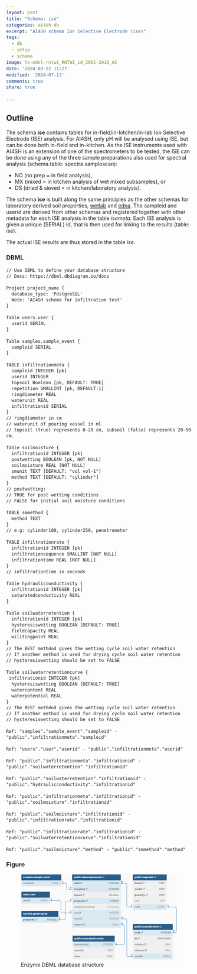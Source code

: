 ```yaml
---
layout: post
title: "Schema: ise"
categories: ai4sh-db
excerpt: "AI4SH schema Ion Selective Electrode (ise)"
tags:
  - db
  - setup
  - schema
image: ts-mdsl-rntwi_RNTWI_id_2001-2016_AS
date: '2024-03-22 11:27'
modified: '2024-07-13'
comments: true
share: true

---
```


## Outline

The schema **ise** contains tables for in-field/in-kitchen/in-lab Ion Selective Electrode (ISE) analysis. For AI4SH, only pH will be analysed using ISE, but can be done both in-field and in-kitchen. As the ISE instruments used with AI4SH is an extension of one of the spectrometers to be tested, the ISE can be done using any of the three sample preparations also used for spectral analysis (schema.table: spectra.samplescan):

- NO (no prep = in field analysis),
- MX (mixed = in kitchen analysis of wet mixed subsamples), or
- DS (dried & sieved = in kitchen/laboratory analysis).

The schema **ise** is built along the same principles as the other schemas for laboratory derived soil properties, [wetlab](../ai4sh-db_wetlab/) and [edna](../ai4sh-db_edna/). The sampleid and userid are derived from other schemas and registered together with other metadata for each ISE analysis in the table _isemeta_. Each ISE analysis is given a unique (SERIAL) id, that is then used for linking to the results (table: _ise_).

The actual ISE results are thus stored in the table _ise_.

### DBML

```
// Use DBML to define your database structure
// Docs: https://dbml.dbdiagram.io/docs

Project project_name {
  database_type: 'PostgreSQL'
  Note: 'AI4SH schema for infiltration test'
}

Table users.user {
  userid SERIAL
}

Table samples.sample_event {
  sampleid SERIAL
}

TABLE infiltrationmeta {
  sampleid INTEGER [pk]
  userid INTEGER
  topsoil Boolean [pk, DEFAULT: TRUE]
  repetition SMALLINT [pk, DEFAULT:1]
  ringdiameter REAL
  waterunit REAL
  infiltrationid SERIAL
}
// ringdiameter in cm
// waterunit of pouring vessel in ml
// topsoil (true) represents 0-20 cm, subsoil (false) represents 20-50 cm.

Table soilmoisture {
  infiltrationid INTEGER [pk]
  postwetting BOOLEAN [pk, NOT NULL]
  soilmoisture REAL [NOT NULL]
  smunit TEXT [DEFAULT: "vol vol-1"]
  method TEXT [DEFAULT: "cylinder"]
}
// postwetting:
// TRUE for post wetting conditions
// FALSE for initial soil moisture conditions

TABLE smmethod {
  method TEXT
}
// e.g: cylinder100, cylinder250, penetrometer

TABLE infiltrationrate {
  infiltrationid INTEGER [pk]
  infiltrationsequence SMALLINT [NOT NULL]
  infiltrationtime REAL [NOT NULL]
}
// infiltrationtime in seconds

Table hydraulicconductivity {
  infiltrationid INTEGER [pk]
  saturatedconductivity REAL
}

Table soilwaterretention {
  infiltrationid INTEGER [pk]
  hysteresiswetting BOOLEAN [DEFAULT: TRUE]
  fieldcapacity REAL
  wilitingpoint REAL
}
// The BEST methdod gives the wetting cycle soil water retention
// If another method is used for drying cycle soil water retention
// hysteresiswetting should be set to FALSE

Table soilwaterretentioncurve {
 infiltrationid INTEGER [pk]
  hysteresiswetting BOOLEAN [DEFAULT: TRUE]
  watercontent REAL
  waterpotential REAL
}
// The BEST methdod gives the wetting cycle soil water retention
// If another method is used for drying cycle soil water retention
// hysteresiswetting should be set to FALSE

Ref: "samples"."sample_event"."sampleid" - "public"."infiltrationmeta"."sampleid"

Ref: "users"."user"."userid" - "public"."infiltrationmeta"."userid"

Ref: "public"."infiltrationmeta"."infiltrationid" - "public"."soilwaterretention"."infiltrationid"

Ref: "public"."soilwaterretention"."infiltrationid" - "public"."hydraulicconductivity"."infiltrationid"

Ref: "public"."infiltrationmeta"."infiltrationid" - "public"."soilmoisture"."infiltrationid"

Ref: "public"."soilmoisture"."infiltrationid" - "public"."infiltrationrate"."infiltrationid"

Ref: "public"."infiltrationrate"."infiltrationid" - "public"."soilwaterretentioncurve"."infiltrationid"

Ref: "public"."soilmoisture"."method" - "public"."smmethod"."method"
```

### Figure

<figure>
<a href="../../images/DBML_schema-ise.png">
<img src="../../images/DBML_schema-ise.png"></a>
<figcaption>Enzyme DBML database structure</figcaption>
</figure>
